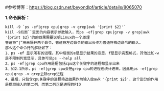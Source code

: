 
#参考博客：https://blog.csdn.net/beyondlpf/article/details/8065070

**1.命令解析：**

    kill -9 `ps -ef|grep cpu|grep -v grep|awk '{print $2}'`
    kiil -9后面``里面的内容表示参数输入，而ps -ef|grep cpu|grep -v grep|awk '{print $2}'的的效果需要说明Linux的一个原理
    管道符“|”用来隔开两个命令，管道符左边命令的输出会作为管道符右边命令的输入。
    那么这个命令行的解析如下：
    1、ps -ef 显示所有的进程，其中后面的e是显示结果的意思，f是显示完整格式，其他比如-w是不限制列宽显示，具体可见ps --help all
    2、ps -ef|grep cpu作用是把包括cpu这个关键字的进程都显示出来
    3、如2.1所示，ps -ef|grep cpu会把grep cpu的进程也统计进来，因此用ps -ef|grep cpu|grep -v grep去除grep进程
    4、最后，只包含cpu关键字的进程筛选结果作为输入给awk '{print $2}'，这个部分的作用是提取输入的第二列，而第二列正是进程的PID
